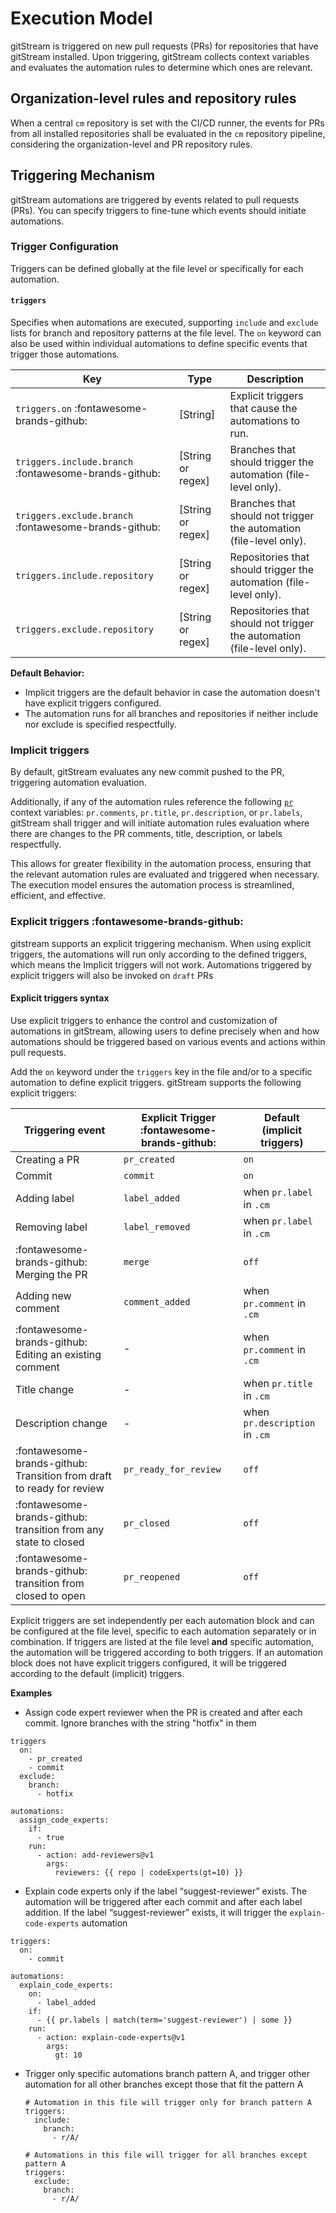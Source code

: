 # Execution Model

gitStream is triggered on new pull requests (PRs) for repositories that have gitStream installed. Upon triggering, gitStream collects context variables and evaluates the automation rules to determine which ones are relevant. 

## Organization-level rules and repository rules

When a central `cm` repository is set with the CI/CD runner, the events for PRs from all installed repositories shall be evaluated in the `cm` repository pipeline, considering the organization-level and PR repository rules.

## Triggering Mechanism

gitStream automations are triggered by events related to pull requests (PRs). You can specify triggers to fine-tune which events should initiate automations.
### Trigger Configuration

Triggers can be defined globally at the file level or specifically for each automation.
#### `triggers`

Specifies when automations are executed, supporting `include` and `exclude` lists for branch and repository patterns at the file level. The `on` keyword can also be used within individual automations to define specific events that trigger those automations.

| Key                                                   | Type              | Description                                                            |
| ----------------------------------------------------- | ----------------- | ---------------------------------------------------------------------- |
| `triggers.on` :fontawesome-brands-github:             | [String]          | Explicit triggers that cause the automations to run.                   |
| `triggers.include.branch` :fontawesome-brands-github: | [String or regex] | Branches that should trigger the automation (file-level only).         |
| `triggers.exclude.branch` :fontawesome-brands-github: | [String or regex] | Branches that should not trigger the automation (file-level only).     |
| `triggers.include.repository`                         | [String or regex] | Repositories that should trigger the automation (file-level only).     |
| `triggers.exclude.repository`                         | [String or regex] | Repositories that should not trigger the automation (file-level only). |
**Default Behavior:** 
- Implicit triggers are the default behavior in case the automation doesn't have explicit triggers configured.
- The automation runs for all branches and repositories if neither include nor exclude is specified respectfully.
### Implicit triggers

By default, gitStream evaluates any new commit pushed to the PR, triggering automation evaluation. 

Additionally, if any of the automation rules reference the following [`pr`](context-variables.md#pr) context variables: `pr.comments`, `pr.title`, `pr.description`, or `pr.labels`, gitStream shall trigger and will initiate automation rules evaluation where there are changes to the PR comments, title, description, or labels respectfully.

This allows for greater flexibility in the automation process, ensuring that the relevant automation rules are evaluated and triggered when necessary. The execution model ensures the automation process is streamlined, efficient, and effective.

### Explicit triggers :fontawesome-brands-github:
gitstream supports an explicit triggering mechanism. When using explicit triggers, the automations will run only according to the defined triggers, which means the Implicit triggers will not work. Automations triggered by explicit triggers will also be invoked on `draft` PRs

#### Explicit triggers syntax
Use explicit triggers to enhance the control and customization of automations in gitStream, allowing users to define precisely when and how automations should be triggered based on various events and actions within pull requests.

Add the `on` keyword under the `triggers` key in the file and/or to a specific automation to define explicit triggers.
gitStream supports the following explicit triggers:

| Triggering event                                                      | Explicit Trigger :fontawesome-brands-github: | Default (implicit triggers)    |
| --------------------------------------------------------------------- | -------------------------------------------- | ------------------------------ |
| Creating a PR                                                         | `pr_created`                                 | `on`                           |
| Commit                                                                | `commit`                                     | `on`                           |
| Adding label                                                          | `label_added`                                | when `pr.label` in `.cm`       |
| Removing label                                                        | `label_removed`                              | when `pr.label` in `.cm`       |
| :fontawesome-brands-github: Merging the PR                            | `merge`                                      | `off`                          |
| Adding new comment                                                    | `comment_added`                              | when `pr.comment` in `.cm`     |
| :fontawesome-brands-github: Editing an existing comment               | -                                            | when `pr.comment` in `.cm`     |
| Title change                                                          | -                                            | when `pr.title` in `.cm`       |
| Description change                                                    | -                                            | when `pr.description` in `.cm` |
| :fontawesome-brands-github: Transition from draft to ready for review | `pr_ready_for_review`                        | `off`                          |
| :fontawesome-brands-github: transition from any state to closed       | `pr_closed`                                  | `off`                          |
| :fontawesome-brands-github: transition from closed to open            | `pr_reopened`                                | `off`                          |

Explicit triggers are set independently per each automation block and can be configured at the file level, specific to each automation separately or in combination. If triggers are listed at the file level **and** specific automation, the automation will be triggered according to both triggers.
If an automation block does not have explicit triggers configured, it will be triggered according to the default (implicit) triggers.

**Examples**

- Assign code expert reviewer when the PR is created and after each commit. Ignore branches with the string "hotfix" in them
``` yaml+jinja
triggers
  on:
    - pr_created
    - commit
  exclude:
    branch:
      - hotfix

automations:
  assign_code_experts:
    if:
      - true
    run:
      - action: add-reviewers@v1
        args:
          reviewers: {{ repo | codeExperts(gt=10) }}
```

-  Explain code experts only if the label “suggest-reviewer” exists. 
  The automation will be triggered after each commit and after each label addition. If the label “suggest-reviewer” exists, it will trigger the `explain-code-experts` automation
``` yaml+jinja
triggers:
  on:
    - commit

automations:
  explain_code_experts:
    on:
      - label_added
    if:
      - {{ pr.labels | match(term='suggest-reviewer') | some }}
    run:
      - action: explain-code-experts@v1
        args:
          gt: 10
```

- Trigger only specific automations branch pattern A, and trigger other automation for all other branches except those that fit the pattern A
    
    ```
    # Automation in this file will trigger only for branch pattern A
    triggers:
      include:
        branch:
          - r/A/
    ```
    
    ```
    # Automations in this file will trigger for all branches except pattern A
    triggers:
      exclude:
        branch:
          - r/A/
    ```
